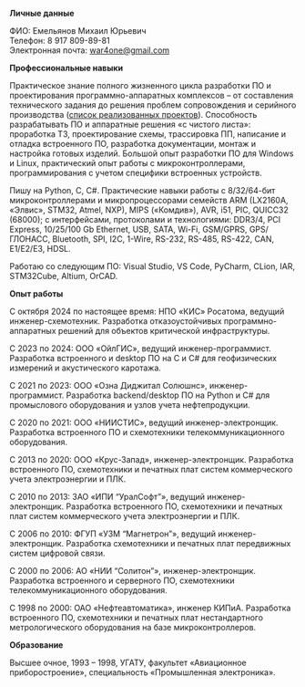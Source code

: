 **Личные данные**

ФИО: Емельянов Михаил Юрьевич  
Телефон: 8 917 809-89-81  
Электронная почта: war4one@gmail.com

**Профессиональные навыки**

Практическое знание полного жизненного цикла разработки ПО и проектирования программно-аппаратных комплексов – от составления технического задания до решения проблем сопровождения и серийного производства ([список реализованных проектов](https://github.com/amaargiru/cv/blob/master/completed_projects.md)). Способность разрабатывать ПО и аппаратные решения «с чистого листа»: проработка ТЗ, проектирование схемы, трассировка ПП, написание и отладка встроенного ПО, разработка документации, монтаж и настройка готовых изделий. Большой опыт разработки ПО для Windows и Linux, практический опыт работы с микроконтроллерами, программирования с учетом специфики встроенных устройств.

Пишу на Python, C, C#. Практические навыки работы с 8/32/64-бит микроконтроллерами и микропроцессорами семейств ARM (LX2160A, «Элвис», STM32, Atmel, NXP), MIPS («Комдив»), AVR, i51, PIC, QUICC32 (68000); с интерфейсами, протоколами и технологиями: DDR3/4, PCI Express, 10/25/100 Gb Ethernet, USB, SATA, Wi-Fi, GSM/GPRS, GPS/ГЛОНАСС, Bluetooth, SPI, I2C, 1-Wire, RS-232, RS-485, RS-422, CAN, E1/E2/E3, HDSL.

Работаю со следующим ПО: Visual Studio, VS Code, PyCharm, CLion, IAR, STM32Cube, Altium, OrCAD.

**Опыт работы**

С октября 2024 по настоящее время: НПО «КИС» Росатома, ведущий инженер-схемотехник. Разработка отказоустойчивых программно-аппаратных решений для объектов критической инфраструктуры.

С 2023 по 2024: ООО «ОйлГИС», ведущий инженер-программист. Разработка встроенного и desktop ПО на C и C# для геофизических измерений и акустического каротажа.

С 2021 по 2023: ООО «Озна Диджитал Солюшнс», инженер-программист. Разработка backend/desktop ПО на Python и C# для промыслового оборудования и узлов учета нефтепродукции.

С 2020 по 2021: ООО «НИИСТИС», ведущий инженер-электронщик. Разработка встроенного ПО и схемотехники телекоммуникационного оборудования.

С 2013 по 2020: ООО «Крус-Запад», инженер-электронщик. Разработка встроенного ПО, схемотехники и печатных плат систем коммерческого учета электроэнергии и ПЛК.

С 2010 по 2013: ЗАО «ИПИ “УралСофт”», ведущий инженер-электронщик. Разработка встроенного ПО, схемотехники и печатных плат систем коммерческого учета электроэнергии и ПЛК.

С 2006 по 2010: ФГУП «УЗМ “Магнетрон”», ведущий инженер-электронщик. Разработка схемотехники и печатных плат передвижных систем цифровой связи.

С 2000 по 2006: АО «НИИ “Солитон”», инженер-электронщик. Разработка встроенного и серверного ПО, схемотехники телекоммуникационного оборудования.

С 1998 по 2000: ОАО «Нефтеавтоматика», инженер КИПиА. Разработка встроенного ПО, схемотехники и печатных плат нестандартного метрологического оборудования на базе микроконтроллеров. 

**Образование**

Высшее очное, 1993 – 1998, УГАТУ, факультет «Авиационное приборостроение», специальность «Промышленная электроника».
